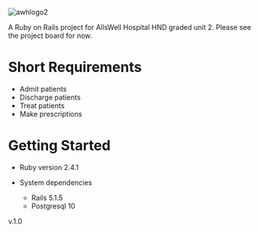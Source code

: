 ![awhlogo2](https://user-images.githubusercontent.com/23151263/38162425-e861df34-34d8-11e8-99fe-18c72e59d9dd.png)

A Ruby on Rails project for AllsWell Hospital HND graded unit 2. Please see the project board for now.

# Short Requirements
* Admit patients
* Discharge patients
* Treat patients
* Make prescriptions

# Getting Started
* Ruby version 2.4.1

* System dependencies
    * Rails 5.1.5
    * Postgresql 10
    
v.1.0